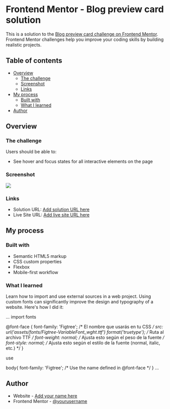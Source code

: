 # Frontend Mentor - Blog preview card solution

This is a solution to the [Blog preview card challenge on Frontend Mentor](https://github.com/briankrou/-Blog-preview-card-solution---Frontend-Mentor). Frontend Mentor challenges help you improve your coding skills by building realistic projects. 

## Table of contents

- [Overview](#overview)
  - [The challenge](#the-challenge)
  - [Screenshot](#screenshot)
  - [Links](#links)
- [My process](#my-process)
  - [Built with](#built-with)
  - [What I learned](#what-i-learned)
- [Author](#author)

## Overview

### The challenge

Users should be able to:

- See hover and focus states for all interactive elements on the page

### Screenshot

![](./screenshot.jpg)

### Links

- Solution URL: [Add solution URL here](https://github.com/briankrou/-Blog-preview-card-solution---Frontend-Mentor)
- Live Site URL: [Add live site URL here](https://briankrou.github.io/-Blog-preview-card-solution---Frontend-Mentor/)

## My process

### Built with

- Semantic HTML5 markup
- CSS custom properties
- Flexbox
- Mobile-first workflow

### What I learned


Learn how to import and use external sources in a web project. Using custom fonts can significantly improve the design and typography of a website. Here's how I did it:

...
import fonts

  @font-face {
    font-family: 'Figtree'; /* El nombre que usarás en tu CSS */
    src: url('assets/fonts/Figtree-VariableFont_wght.ttf') format('truetype'); /* Ruta al archivo TTF */
    font-weight: normal; /* Ajusta esto según el peso de la fuente */
    font-style: normal; /* Ajusta esto según el estilo de la fuente (normal, italic, etc.) */
  } 

use

body{
      font-family: 'Figtree'; /* Use the name defined in @font-face */
}
...




## Author

- Website - [Add your name here](https://www.briankrou.com)
- Frontend Mentor - [@yourusername](https://www.frontendmentor.io/profile/briankrou)


